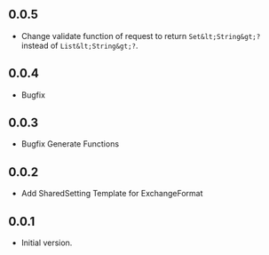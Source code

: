 ## 0.0.5

- Change validate function of request to return `Set&lt;String&gt;?` instead of `List&lt;String&gt;?`.

## 0.0.4

- Bugfix

## 0.0.3

- Bugfix Generate Functions

## 0.0.2

- Add SharedSetting Template for ExchangeFormat

## 0.0.1

- Initial version.
